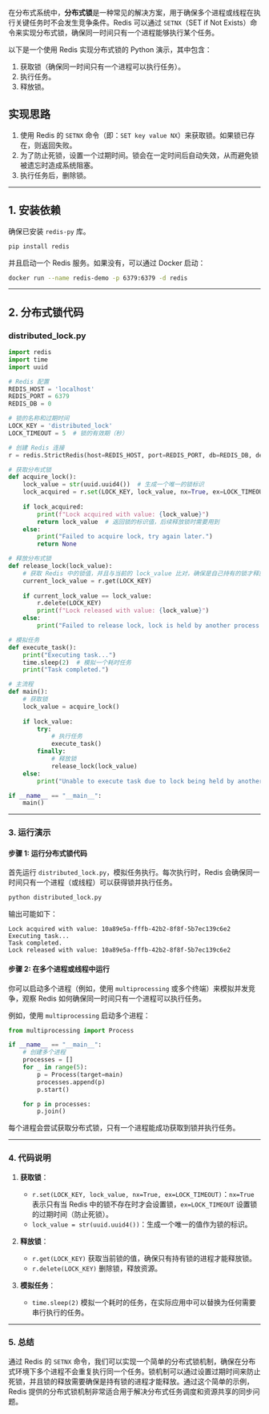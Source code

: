 在分布式系统中，**分布式锁**是一种常见的解决方案，用于确保多个进程或线程在执行关键任务时不会发生竞争条件。Redis 可以通过 `SETNX`（SET if Not Exists）命令来实现分布式锁，确保同一时间只有一个进程能够执行某个任务。

以下是一个使用 Redis 实现分布式锁的 Python 演示，其中包含：
1. 获取锁（确保同一时间只有一个进程可以执行任务）。
2. 执行任务。
3. 释放锁。

## **实现思路**

1. 使用 Redis 的 `SETNX` 命令（即：`SET key value NX`）来获取锁。如果锁已存在，则返回失败。
2. 为了防止死锁，设置一个过期时间。锁会在一定时间后自动失效，从而避免锁被遗忘时造成系统阻塞。
3. 执行任务后，删除锁。

---

## **1. 安装依赖**
确保已安装 `redis-py` 库。

```bash
pip install redis
```

并且启动一个 Redis 服务。如果没有，可以通过 Docker 启动：

```bash
docker run --name redis-demo -p 6379:6379 -d redis
```

---

## **2. 分布式锁代码**

### **distributed_lock.py**
```python
import redis
import time
import uuid

# Redis 配置
REDIS_HOST = 'localhost'
REDIS_PORT = 6379
REDIS_DB = 0

# 锁的名称和过期时间
LOCK_KEY = 'distributed_lock'
LOCK_TIMEOUT = 5  # 锁的有效期（秒）

# 创建 Redis 连接
r = redis.StrictRedis(host=REDIS_HOST, port=REDIS_PORT, db=REDIS_DB, decode_responses=True)

# 获取分布式锁
def acquire_lock():
    lock_value = str(uuid.uuid4())  # 生成一个唯一的锁标识
    lock_acquired = r.set(LOCK_KEY, lock_value, nx=True, ex=LOCK_TIMEOUT)  # nx=True 表示只有锁不存在时才会设置，ex=LOCK_TIMEOUT 设置锁的过期时间
    
    if lock_acquired:
        print(f"Lock acquired with value: {lock_value}")
        return lock_value  # 返回锁的标识值，后续释放锁时需要用到
    else:
        print("Failed to acquire lock, try again later.")
        return None

# 释放分布式锁
def release_lock(lock_value):
    # 获取 Redis 中的锁值，并且与当前的 lock_value 比对，确保是自己持有的锁才释放
    current_lock_value = r.get(LOCK_KEY)
    
    if current_lock_value == lock_value:
        r.delete(LOCK_KEY)
        print(f"Lock released with value: {lock_value}")
    else:
        print("Failed to release lock, lock is held by another process.")

# 模拟任务
def execute_task():
    print("Executing task...")
    time.sleep(2)  # 模拟一个耗时任务
    print("Task completed.")

# 主流程
def main():
    # 获取锁
    lock_value = acquire_lock()
    
    if lock_value:
        try:
            # 执行任务
            execute_task()
        finally:
            # 释放锁
            release_lock(lock_value)
    else:
        print("Unable to execute task due to lock being held by another process.")

if __name__ == "__main__":
    main()
```

---

### **3. 运行演示**

#### **步骤 1**: 运行分布式锁代码

首先运行 `distributed_lock.py`，模拟任务执行。每次执行时，Redis 会确保同一时间只有一个进程（或线程）可以获得锁并执行任务。

```bash
python distributed_lock.py
```

输出可能如下：
```
Lock acquired with value: 10a89e5a-fffb-42b2-8f8f-5b7ec139c6e2
Executing task...
Task completed.
Lock released with value: 10a89e5a-fffb-42b2-8f8f-5b7ec139c6e2
```

#### **步骤 2**: 在多个进程或线程中运行

你可以启动多个进程（例如，使用 `multiprocessing` 或多个终端）来模拟并发竞争，观察 Redis 如何确保同一时间只有一个进程可以执行任务。

例如，使用 `multiprocessing` 启动多个进程：

```python
from multiprocessing import Process

if __name__ == "__main__":
    # 创建多个进程
    processes = []
    for _ in range(5):
        p = Process(target=main)
        processes.append(p)
        p.start()

    for p in processes:
        p.join()
```

每个进程会尝试获取分布式锁，只有一个进程能成功获取到锁并执行任务。

---

### **4. 代码说明**

1. **获取锁**：
   - `r.set(LOCK_KEY, lock_value, nx=True, ex=LOCK_TIMEOUT)`：`nx=True` 表示只有当 Redis 中的锁不存在时才会设置锁，`ex=LOCK_TIMEOUT` 设置锁的过期时间（防止死锁）。
   - `lock_value = str(uuid.uuid4())`：生成一个唯一的值作为锁的标识。

2. **释放锁**：
   - `r.get(LOCK_KEY)` 获取当前锁的值，确保只有持有锁的进程才能释放锁。
   - `r.delete(LOCK_KEY)` 删除锁，释放资源。

3. **模拟任务**：
   - `time.sleep(2)` 模拟一个耗时的任务，在实际应用中可以替换为任何需要串行执行的任务。

---

### **5. 总结**

通过 Redis 的 `SETNX` 命令，我们可以实现一个简单的分布式锁机制，确保在分布式环境下多个进程不会重复执行同一个任务。锁机制可以通过设置过期时间来防止死锁，并且锁的释放需要确保是持有锁的进程才能释放。通过这个简单的示例，Redis 提供的分布式锁机制非常适合用于解决分布式任务调度和资源共享的同步问题。